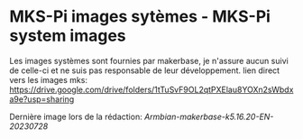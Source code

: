 # MKS-Pi images sytèmes  - MKS-Pi system images

Les images systèmes sont fournies par makerbase, je n'assure aucun suivi de celle-ci et ne suis pas responsable de leur développement.
lien direct vers les images mks: https://drive.google.com/drive/folders/1tTuSvF9OL2qtPXElau8YOXn2sWbdxa9e?usp=sharing

Dernière image lors de la rédaction: *Armbian-makerbase-k5.16.20-EN-20230728*